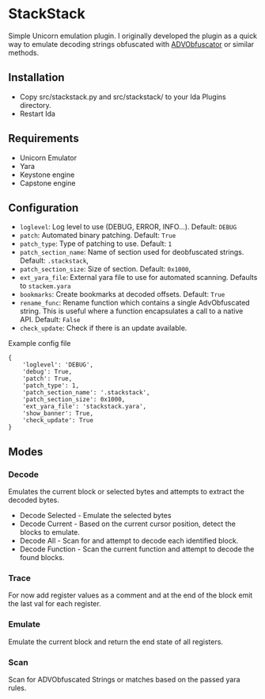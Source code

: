 # StackStack

Simple Unicorn emulation plugin. I originally developed the plugin as a quick way to emulate decoding strings obfuscated with
[ADVObfuscator](https://github.com/andrivet/ADVobfuscator) or similar methods. 

## Installation

- Copy src/stackstack.py and src/stackstack/ to your Ida Plugins directory.
- Restart Ida

## Requirements 
 - Unicorn Emulator
 - Yara
 - Keystone engine 
 - Capstone engine 

## Configuration

- `loglevel`: Log level to use (DEBUG, ERROR, INFO...). Default: `DEBUG`
- `patch`: Automated binary patching. Default: `True`
- `patch_type`: Type of patching to use. Default: `1`
- `patch_section_name`: Name of section used for deobfuscated strings. Default: `.stackstack`,
- `patch_section_size`: Size of section. Default: `0x1000`,
- `ext_yara_file`: External yara file to use for automated scanning. Defaults to `stackem.yara`
- `bookmarks`: Create bookmarks at decoded offsets. Default: `True`
- `rename_func`: Rename function which contains a single AdvObfuscated string. This is useful where a function 
                 encapsulates a call to a native API. Default: `False`
- `check_update`: Check if there is an update available.   

Example config file
```
{
    'loglevel': 'DEBUG',
    'debug': True,
    'patch': True,
    'patch_type': 1,
    'patch_section_name': '.stackstack',
    'patch_section_size': 0x1000,
    'ext_yara_file': 'stackstack.yara',
    'show_banner': True,
    'check_update': True    
}
```


## Modes 

### Decode 

Emulates the current block or selected bytes and attempts to extract the decoded bytes.

 - Decode Selected - Emulate the selected bytes
 - Decode Current - Based on the current cursor position, detect the blocks to emulate. 
 - Decode All - Scan for and attempt to decode each identified block. 
 - Decode Function - Scan the current function and attempt to decode the found blocks.

### Trace 

For now add register values as a comment and at the end of the block emit the last val
for each register. 

### Emulate 

Emulate the current block and return the end state of all registers.

### Scan

Scan for ADVObfuscated Strings or matches based on the passed yara rules.  
